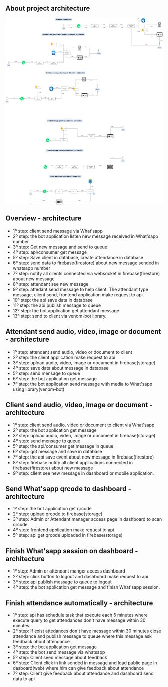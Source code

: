 ## About project architecture 

![alt text](./architecture.png)

## Overview - architecture

- 1º step: client send message via What'sapp
- 2º step: the bot application listen new message received in What'sapp number
- 3º step: Get new message and send to queue
- 4º step: api/consumer get message
- 5º step: Save client in database, create attendance in database
- 6º step: send data to firebase(firestore) about new message sended in whatsapp number
- 7º step: notify all clients connected via websocket in firebase(firestore) about new message
- 8º step: attendant see new message
- 9º step: attedant send message to help client. The attendant type message, client send, frontend application make request to api.
- 10º step: the api save data in database
- 11º step: the api publish message to queue
- 12º step: the bot application get attendant message 
- 13º step: send to client via venom-bot library.

## Attendant send audio, video, image or document - architecture

- 1º step: attendant send audio, video or document to client
- 2º step: the client application make request to api 
- 3º step: upload audio, video, image or document in firebase(storage)
- 4º step: save data about message in database
- 5º step: send mensage to queue
- 6º step: the bot application get message
- 7º step: the bot application send message with media to What'sapp using library(venom-bot)


## Client send audio, video, image or document - architecture

- 1º step: client send audio, video or document to client via What'sapp
- 2º step: the bot application get message
- 3º step: upload audio, video, image or document in firebase(storage)
- 4º step: send mensage to queue
- 5º step: the api/consumer get message in queue
- 6º step: got message and save in database
- 7º step: the api save event about new message in firebase(firestore)
- 8º step: firebase notify all client applications connected in firebase(firestore) about new message
- 9º step: client see new message in dashboard or mobile application.

## Send What'sapp qrcode to dashboard - architecture

- 1º step: the bot application get qrcode 
- 2º step: upload qrcode to firebase(storage)
- 3º step: Admin or Attendant manager access page in dashboard to scan qrcode
- 4º step: frontend application make request to api
- 5º step: api get qrcode uploaded in firebase(storage)

## Finish What'sapp session on dashboard - architecture

- 1º step: Admin or attendant manger access dashboard
- 2º step: click button to logout and dashboard make request to api
- 3º step: api publish message to queue to logout 
- 4º step: the bot application get message and finish What'sapp session.

## Finish attendance automatically - architecture

- 1º step: api has schedule task that execute each 5 minutes where execute query to get attendances don't have message  within 30 minutes.
- 2º step: If exist attedances don't have message within 30 minutes close attendance and publish message to queue where this message ask feedback about attendance
- 3º step: the bot application get message 
- 4º step: the bot send message via whatsapp 
- 5º step: Client seed message about feedback
- 6º step: Client click in link sended in message and load public page in dasboard(web) where him can give feedback about attendance
- 7º step: Client give feedback about attendance and dashboard send data to api 


